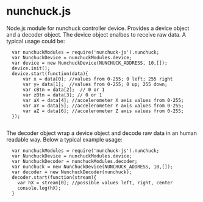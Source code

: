 # nunchuck.js
Node.js module for nunchuck controller device. Provides a device object and a decoder object.
The device object enalbes to receive raw data. A typical usage could be:

```
  var nunchuckModules = require('nunchuck-js').nunchuck;
  var NunchuckDevice = nunchuckModules.device;
  var device = new NunchuckDevice(NUNCHUCK_ADDRESS, 10,[]);
  device.init();
  device.start(function(data){
      var x = data[0]; //values from 0-255; 0 left; 255 right
      var y= data[1];  //values from 0-255; 0 up; 255 down;
      var cBtn = data[2];  // 0 or 1
      var zBtn = data[3]; // 0 or 1
      var aX = data[4]; //accelerometer X axis values from 0-255;
      var aY = data[5]; //accelerometer Y axis values from 0-255;
      var aZ = data[6]; //accelerometer Z axis values from 0-255;
  });
  
```

The decoder object wrap a device object and decode raw data in an human readable way. Below a typical example usage:
```
  var nunchuckModules = require('nunchuck-js').nunchuck;
  var NunchuckDevice = nunchuckModules.device;
  var NunchuckDecoder = nunchuckModules.decoder;
  var nunchuck = new NunchuckDevice(NUNCHUCK_ADDRESS, 10,[]);
  var decoder = new NunchuckDecoder(nunchuck);
  decoder.start(function(stream){
    var hX = stream[0]; //possible values left, right, center
    console.log(hX);
  }
```
